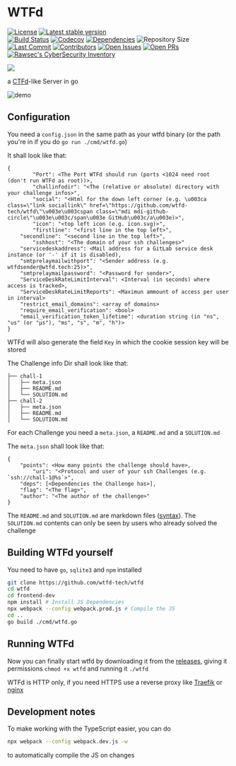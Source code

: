 # WTFd

[![License](https://img.shields.io/github/license/wtfd-tech/wtfd?style=flat-square)](https://github.com/wtfd-tech/wtfd/blob/master/LICENSE)
[![Latest stable version](https://img.shields.io/github/v/tag/wtfd-tech/wtfd?label=Latest%20Version&style=flat-square)](https://github.com/wtfd-tech/wtfd/releases)  
[![Build Status](https://img.shields.io/endpoint.svg?url=https%3A%2F%2Factions-badge.atrox.dev%2Fwtfd-tech%2Fwtfd%2Fbadge%3Fref%3Dmaster&style=flat-square)](https://actions-badge.atrox.dev/wtfd-tech/wtfd/goto?ref=master)
[![Codecov](https://img.shields.io/codecov/c/github/wtfd-tech/wtfd?style=flat-square&logo=codecov&label=Coverage)](https://codecov.io/gh/wtfd-tech/wtfd)
[![Dependencies](https://img.shields.io/librariesio/github/wtfd-tech/wtfd?style=flat-square&label=Dependencies)](https://libraries.io/github/wtfd-tech/wtfd)
![Repository Size](https://img.shields.io/github/repo-size/wtfd-tech/wtfd?style=flat-square&label=Repo%20Size)  
[![Last Commit](https://img.shields.io/github/last-commit/wtfd-tech/wtfd?style=flat-square&label=Last%20Commit)](https://github.com/wtfd-tech/wtfd/commits/master)
[![Contributors](https://img.shields.io/github/contributors/wtfd-tech/wtfd?style=flat-square&label=Contributors)](https://github.com/wtfd-tech/wtfd/graphs/contributors)
[![Open Issues](https://img.shields.io/github/issues/wtfd-tech/wtfd?style=flat-square&label=Issues)](https://github.com/wtfd-tech/wtfd/issues)
[![Open PRs](https://img.shields.io/github/issues-pr/wtfd-tech/wtfd?style=flat-square&label=Pull%20Requests)](https://github.com/wtfd-tech/wtfd/pulls)
[![Rawsec's CyberSecurity Inventory](https://inventory.rawsec.ml/img/badges/Rawsec-inventoried-FF5050_flat-square.svg)](https://inventory.rawsec.ml/ctf_platforms.html#WTFd)
<!--Micro badger docker image size-->
<!-- Docker hub stars-->

![](https://raw.githubusercontent.com/wtfd-tech/wtfd/master/icon.svg?sanitize=true)

a [CTFd](https://ctfd.io/)-like Server in go

![demo](https://raw.githubusercontent.com/wtfd-tech/wtfd/master/demo.png)

## Configuration

You need a `config.json` in the same path as your wtfd binary (or the path you're in if you do `go run ./cmd/wtfd.go`)

It shall look like that:

```
{
        "Port": <The Port WTFd should run (ports <1024 need root (don't run WTFd as root))>,
        "challinfodir": "<The (relative or absolute) directory with your challenge infos>",
        "social": "<Html for the down left corner (e.g. \u003ca class=\"link sociallink\" href=\"https://github.com/wtfd-tech/wtfd\"\u003e\u003cspan class=\"mdi mdi-github-circle\"\u003e\u003c/span\u003e GitHub\u003c/a\u003e)>",
        "icon": "<top left icon (e.g. icon.svg)>",
        "firstline": "<first line in the top left>",
	"secondline": "<second line in the top left>",
       	"sshhost": "<The domain of your ssh challenges>"
	"servicedeskaddress": <Mail address for a GitLab service desk instance (or '-' if it is disabled),
	"smtprelaymailwithport": "<Sender address (e.g. wtfdsender@wtfd.tech:25)>",
	"smtprelaymailpassword": "<Password for sender>",
	"ServiceDeskRateLimitInterval": <Interval (in seconds) where access is tracked>,
	"ServiceDeskRateLimitReports": <Maximun ammount of access per user in interval> 
	"restrict_email_domains": <array of domains>
	"require_email_verification": <bool>
	"email_verification_token_lifetime": <duration string (in "ns", "us" (or "µs"), "ms", "s", "m", "h")>
}
```

WTFd will also generate the field `Key` in which the cookie session key will be stored


The Challenge info Dir shall look like that:

```
├── chall-1
│   ├── meta.json
│   ├── README.md
│   └── SOLUTION.md
├── chall-2
│   ├── meta.json
│   ├── README.md
│   └── SOLUTION.md
```

For each Challenge you need a `meta.json`, a `README.md` and a `SOLUTION.md`

The `meta.json` shall look like that:

```
{
	"points": <How many points the challenge should have>,
        "uri": "<Protocol and user of your ssh Challenges (e.g. `ssh://chall-1@%s`>",
	"deps": [<Dependencies the Challenge has>],
	"flag": "<The flag>",
	"author": "<The author of the challenge>"
}
```

The `README.md` and `SOLUTION.md` are markdown files ([syntax](https://github.com/gomarkdown/markdown#extensions)).
The `SOLUTION.md` contents can only be seen by users who already solved the challenge

## Building WTFd yourself

You need to have `go`, `sqlite3` and `npm` installed

```bash
git clone https://github.com/wtfd-tech/wtfd
cd wtfd
cd frontend-dev
npm install # Install JS Dependencies
npx webpack --config webpack.prod.js # Compile the JS
cd ..
go build ./cmd/wtfd.go
```

## Running WTFd

Now you can finally start wtfd by downloading it from the [releases](https://github.com/wtfd-tech/wtfd/releases), giving it permissions `chmod +x wtfd` and running it `./wtfd`

WTFd is HTTP only, if you need HTTPS use a reverse proxy like [Traefik](https://traefik.io/) or [nginx](https://nginx.com/)

## Development notes

To make working with the TypeScript easier, you can do 

```bash
npx webpack --config webpack.dev.js -w
```

to automatically compile the JS on changes
